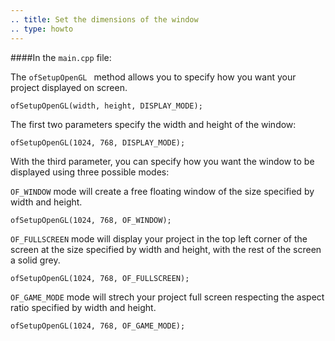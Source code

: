 ```yaml
---
.. title: Set the dimensions of the window
.. type: howto
---
```


####In the ```main.cpp``` file:

The ```ofSetupOpenGL ``` method allows you to specify how you want your project displayed on screen. 

	ofSetupOpenGL(width, height, DISPLAY_MODE);


The first two parameters specify the width and height of the window:

	ofSetupOpenGL(1024, 768, DISPLAY_MODE);
	
With the third parameter, you can specify how you want the window to be displayed using three possible modes:

```OF_WINDOW``` mode will create a free floating window of the size specified by width and height. 

	ofSetupOpenGL(1024, 768, OF_WINDOW);
 
```OF_FULLSCREEN``` mode will display your project in the top left corner of the screen at the size specified by width and height, with the rest of the screen a solid grey.

	ofSetupOpenGL(1024, 768, OF_FULLSCREEN);

```OF_GAME_MODE``` mode will strech your project full screen respecting the aspect ratio specified by width and height.

	ofSetupOpenGL(1024, 768, OF_GAME_MODE);